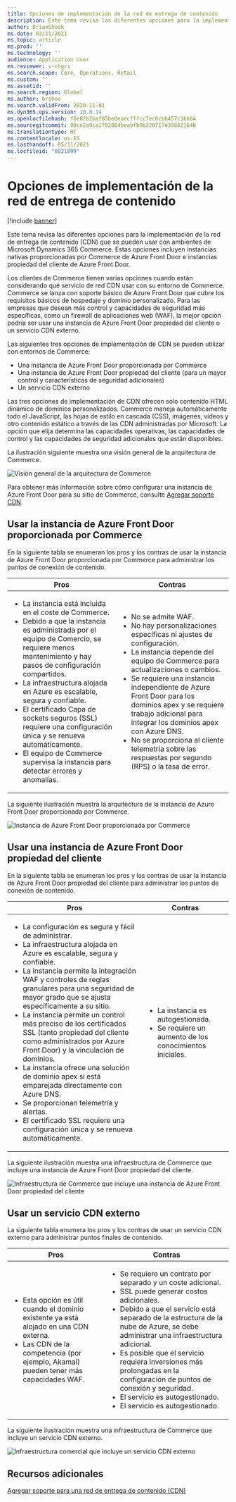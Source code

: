 ```yaml
---
title: Opciones de implementación de la red de entrega de contenido
description: Este tema revisa las diferentes opciones para la implementación de la red de entrega de contenido (CDN) que se pueden usar con ambientes de Microsoft Dynamics 365 Commerce. Estas opciones incluyen instancias nativas proporcionadas por Commerce de Azure Front Door e instancias propiedad del cliente de Azure Front Door.
author: BrianShook
ms.date: 03/11/2021
ms.topic: article
ms.prod: ''
ms.technology: ''
audience: Application User
ms.reviewer: v-chgri
ms.search.scope: Core, Operations, Retail
ms.custom: ''
ms.assetid: ''
ms.search.region: Global
ms.author: brshoo
ms.search.validFrom: 2020-11-01
ms.dyn365.ops.version: 10.0.14
ms.openlocfilehash: f6e8fb2baf85be0eaecfffcc7ec6cbb457c3bb04
ms.sourcegitcommit: 08ce2a9ca1f02064beabfb9b228717d39882164b
ms.translationtype: HT
ms.contentlocale: es-ES
ms.lasthandoff: 05/11/2021
ms.locfileid: "6021899"
---
```

# <a name="content-delivery-network-implementation-options"></a>Opciones de implementación de la red de entrega de contenido

[!include [banner](includes/banner.md)]

Este tema revisa las diferentes opciones para la implementación de la red de entrega de contenido (CDN) que se pueden usar con ambientes de Microsoft Dynamics 365 Commerce. Estas opciones incluyen instancias nativas proporcionadas por Commerce de Azure Front Door e instancias propiedad del cliente de Azure Front Door.

Los clientes de Commerce tienen varias opciones cuando están considerando qué servicio de red CDN usar con su entorno de Commerce. Commerce se lanza con soporte básico de Azure Front Door que cubre los requisitos básicos de hospedaje y dominio personalizado. Para las empresas que desean más control y capacidades de seguridad más específicas, como un firewall de aplicaciones web (WAF), la mejor opción podría ser usar una instancia de Azure Front Door propiedad del cliente o un servicio CDN externo.

Las siguientes tres opciones de implementación de CDN se pueden utilizar con entornos de Commerce:

- Una instancia de Azure Front Door proporcionada por Commerce
- Una instancia de Azure Front Door propiedad del cliente (para un mayor control y características de seguridad adicionales)
- Un servicio CDN externo

Las tres opciones de implementación de CDN ofrecen solo contenido HTML dinámico de dominios personalizados. Commerce maneja automáticamente todo el JavaScript, las hojas de estilo en cascada (CSS), imágenes, vídeos y otro contenido estático a través de las CDN administradas por Microsoft. La opción que elija determina las capacidades operativas, las capacidades de control y las capacidades de seguridad adicionales que están disponibles.

La ilustración siguiente muestra una visión general de la arquitectura de Commerce.

![Visión general de la arquitectura de Commerce](media/Commerce_CDN-Option_ComparisonModels.png)

Para obtener más información sobre cómo configurar una instancia de Azure Front Door para su sitio de Commerce, consulte [Agregar soporte CDN](add-cdn-support.md).

## <a name="use-the-commerce-provided-azure-front-door-instance"></a>Usar la instancia de Azure Front Door proporcionada por Commerce

En la siguiente tabla se enumeran los pros y los contras de usar la instancia de Azure Front Door proporcionada por Commerce para administrar los puntos de conexión de contenido.

| Pros | Contras |
|------|------|
| <ul><li>La instancia está incluida en el coste de Commerce.</li><li>Debido a que la instancia es administrada por el equipo de Comercio, se requiere menos mantenimiento y hay pasos de configuración compartidos.</li><li>La infraestructura alojada en Azure es escalable, segura y confiable.</li><li>El certificado Capa de sockets seguros (SSL) requiere una configuración única y se renueva automáticamente.</li><li>El equipo de Commerce supervisa la instancia para detectar errores y anomalías.</li></ul> | <ul><li>No se admite WAF.</li><li>No hay personalizaciones específicas ni ajustes de configuración.</li><li>La instancia depende del equipo de Commerce para actualizaciones o cambios.</li><li>Se requiere una instancia independiente de Azure Front Door para los dominios apex y se requiere trabajo adicional para integrar los dominios apex con Azure DNS.</li><li>No se proporciona al cliente telemetría sobre las respuestas por segundo (RPS) o la tasa de error.</li></ul> |

La siguiente ilustración muestra la arquitectura de la instancia de Azure Front Door proporcionada por Commerce.

![Instancia de Azure Front Door proporcionada por Commerce](media/Commerce_CDN-Option_CommerceFrontDoor.png)

## <a name="use-a-customer-owned-azure-front-door-instance"></a>Usar una instancia de Azure Front Door propiedad del cliente

En la siguiente tabla se enumeran los pros y los contras de usar la instancia de Azure Front Door propiedad del cliente para administrar los puntos de conexión de contenido.

| Pros | Contras |
|------|------|
| <ul><li>La configuración es segura y fácil de administrar.</li><li>La infraestructura alojada en Azure es escalable, segura y confiable.</li><li>La instancia permite la integración WAF y controles de reglas granulares para una seguridad de mayor grado que se ajusta específicamente a su sitio.</li><li>La instancia permite un control más preciso de los certificados SSL (tanto propiedad del cliente como administrados por Azure Front Door) y la vinculación de dominios.</li><li>La instancia ofrece una solución de dominio apex si está emparejada directamente con Azure DNS.</li><li>Se proporcionan telemetría y alertas.</li><li>El certificado SSL requiere una configuración única y se renueva automáticamente.</li></ul> | <ul><li>La instancia es autogestionada.</li><li>Se requiere un aumento de los conocimientos iniciales.</li></ul> |

La siguiente ilustración muestra una infraestructura de Commerce que incluye una instancia de Azure Front Door propiedad del cliente.

![Infraestructura de Commerce que incluye una instancia de Azure Front Door propiedad del cliente](media/Commerce_CDN-Option_CustomerOwnedAzureFrontDoor.png)

## <a name="use-an-external-cdn-service"></a>Usar un servicio CDN externo

La siguiente tabla enumera los pros y los contras de usar un servicio CDN externo para administrar puntos finales de contenido.

| Pros | Contras |
|------|------|
| <ul><li>Esta opción es útil cuando el dominio existente ya está alojado en una CDN externa.</li><li>Las CDN de la competencia (por ejemplo, Akamai) pueden tener más capacidades WAF.</li></ul> | <ul><li>Se requiere un contrato por separado y un coste adicional.</li><li>SSL puede generar costos adicionales.</li><li>Debido a que el servicio está separado de la estructura de la nube de Azure, se debe administrar una infraestructura adicional.</li><li>Es posible que el servicio requiera inversiones más prolongadas en la configuración de puntos de conexión y seguridad.</li><li>El servicio es autogestionado.</li><li>El servicio es autogestionado.</li></ul> |

La siguiente ilustración muestra una infraestructura de Commerce que incluye un servicio CDN externo.

![Infraestructura comercial que incluye un servicio CDN externo](media/Commerce_CDN-Option_ExternalFrontDoor.png)

## <a name="additional-resources"></a>Recursos adicionales

[Agregar soporte para una red de entrega de contenido (CDN)](add-cdn-support.md)
